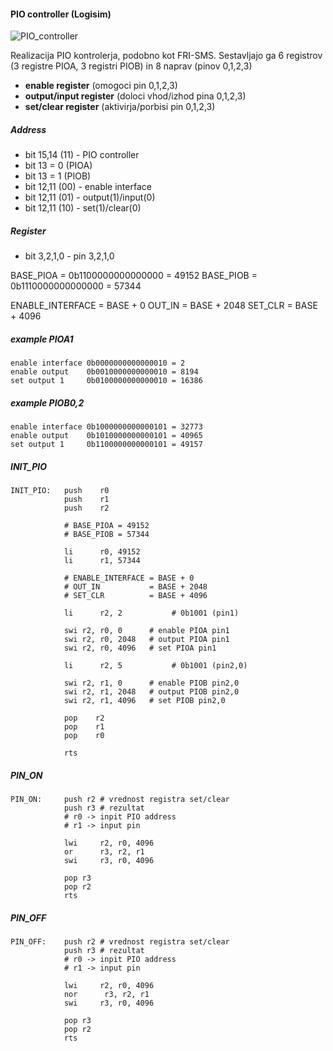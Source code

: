 #### PIO controller (Logisim)


![PIO_controller](images/PIO_controller.png)

Realizacija PIO kontrolerja, podobno kot FRI-SMS. 
Sestavljajo ga 6 registrov (3 registre PIOA, 3 registri PIOB) in 8 naprav (pinov 0,1,2,3)
- **enable register** (omogoci pin 0,1,2,3)
- **output/input register** (doloci vhod/izhod pina 0,1,2,3)
- **set/clear register** (aktivirja/porbisi pin 0,1,2,3)
##### Address 
- bit 15,14 (11) - PIO controller
- bit 13 = 0 (PIOA)
- bit 13 = 1 (PIOB)
- bit 12,11 (00) - enable interface
- bit 12,11 (01) - output(1)/input(0)
- bit 12,11 (10) - set(1)/clear(0)
##### Register
- bit 3,2,1,0 - pin 3,2,1,0

BASE_PIOA = 0b1100000000000000 = 49152
BASE_PIOB = 0b1110000000000000 = 57344

ENABLE_INTERFACE = BASE + 0 
OUT_IN                     = BASE + 2048
SET_CLR                    = BASE + 4096
##### example PIOA1
	enable interface 0b0000000000000010 = 2
	enable output    0b0010000000000010 = 8194
	set output 1     0b0100000000000010 = 16386

##### example PIOB0,2
	enable interface 0b1000000000000101 = 32773
	enable output    0b1010000000000101 = 40965
	set output 1     0b1100000000000101 = 49157


##### INIT_PIO
```
INIT_PIO:   push    r0
            push    r1
            push    r2

            # BASE_PIOA = 49152
            # BASE_PIOB = 57344
            
            li      r0, 49152
            li      r1, 57344

            # ENABLE_INTERFACE = BASE + 0 
            # OUT_IN           = BASE + 2048
            # SET_CLR          = BASE + 4096

            li      r2, 2           # 0b1001 (pin1)

            swi	r2, r0, 0      # enable PIOA pin1
            swi	r2, r0, 2048   # output PIOA pin1
            swi	r2, r0, 4096   # set PIOA pin1

            li      r2, 5           # 0b1001 (pin2,0)

            swi	r2, r1, 0      # enable PIOB pin2,0
            swi	r2, r1, 2048   # output PIOB pin2,0
            swi	r2, r1, 4096   # set PIOB pin2,0

            pop    r2
            pop    r1
            pop    r0

            rts
```

##### PIN_ON
```
PIN_ON:     push r2 # vrednost registra set/clear
            push r3 # rezultat
            # r0 -> inpit PIO address
            # r1 -> input pin 

            lwi	    r2, r0, 4096
            or      r3, r2, r1
            swi     r3, r0, 4096

            pop r3
            pop r2
            rts
```
##### PIN_OFF
```
PIN_OFF:    push r2 # vrednost registra set/clear
            push r3 # rezultat
            # r0 -> inpit PIO address
            # r1 -> input pin 

            lwi	    r2, r0, 4096
            nor      r3, r2, r1
            swi     r3, r0, 4096

            pop r3
            pop r2
            rts
```